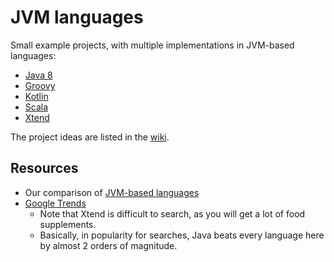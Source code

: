 # JVM languages

Small example projects, with multiple implementations in JVM-based languages:

* [Java 8](http://www.oracle.com/technetwork/java/javase/overview/java8-2100321.html)
* [Groovy](http://groovy-lang.org/)
* [Kotlin](https://kotlinlang.org/)
* [Scala](http://scala-lang.org/)
* [Xtend](http://xtend-lang.org/)

The project ideas are listed in the [wiki](https://github.com/szarnyasg/jvm-languages/wiki).

## Resources

* Our comparison of [JVM-based languages](https://github.com/FTSRG/cheat-sheets/wiki/JVM-based-languages)
* [Google Trends](https://www.google.com/trends/explore?q=%2Fm%2F02js86,%2Fm%2F0_lcrx4,%2Fm%2F091hdj)
  * Note that Xtend is difficult to search, as you will get a lot of food supplements.
  * Basically, in popularity for searches, Java beats every language here by almost 2 orders of magnitude.
